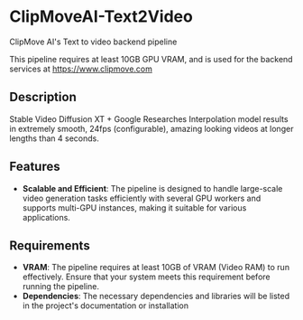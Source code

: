 # ClipMoveAI-Text2Video

ClipMove AI's Text to video backend pipeline

This pipeline requires at least 10GB GPU VRAM, and is used for the backend services at https://www.clipmove.com

## Description

Stable Video Diffusion XT + Google Researches Interpolation model results in extremely smooth, 24fps (configurable), amazing looking videos at longer lengths than 4 seconds.

## Features
- **Scalable and Efficient**: The pipeline is designed to handle large-scale video generation tasks efficiently with several GPU workers and supports multi-GPU instances, making it suitable for various applications.

## Requirements

- **VRAM**: The pipeline requires at least 10GB of VRAM (Video RAM) to run effectively. Ensure that your system meets this requirement before running the pipeline.
- **Dependencies**: The necessary dependencies and libraries will be listed in the project's documentation or installation
